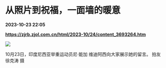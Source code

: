 # 从照片到祝福，一面墙的暖意

**2023-10-23 22:05**

**https://zjrb.zjol.com.cn/html/2023-10/24/content_3693264.htm**

![](https://zjrb.zjol.com.cn/images/2023-10/24/zjrb2023102400005v01b004.jpg)

10月23日，印度尼西亚举重运动员尼·能加 维迪阿西向大家展示她的留言。 拍友 徐克涛 摄